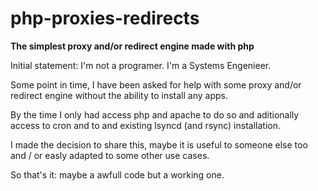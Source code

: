 # php-proxies-redirects

**The simplest proxy and/or redirect engine made with php**

Initial statement: I'm not a programer. I'm a Systems Engenieer.

Some point in time, I have been asked for help with some proxy and/or redirect engine without the ability to install any apps.

By the time I only had access php and apache to do so and aditionally access to cron and to and existing lsyncd (and rsync) installation.

I made the decision to share this, maybe it is useful to someone else too and / or easly adapted to some other use cases.

So that's it: maybe a awfull code but a working one.

